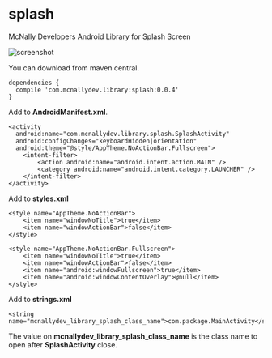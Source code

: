# splash
McNally Developers Android Library for Splash Screen

![screenshot](http://i.imgur.com/OWG9NlF.png)

You can download from maven central.

    dependencies {
      compile 'com.mcnallydev.library:splash:0.0.4'
    }

Add to **AndroidManifest.xml**.

    <activity
      android:name="com.mcnallydev.library.splash.SplashActivity"
      android:configChanges="keyboardHidden|orientation"
      android:theme="@style/AppTheme.NoActionBar.Fullscreen">
        <intent-filter>
            <action android:name="android.intent.action.MAIN" />
            <category android:name="android.intent.category.LAUNCHER" />
        </intent-filter>
    </activity>

Add to **styles.xml**

    <style name="AppTheme.NoActionBar">
        <item name="windowNoTitle">true</item>
        <item name="windowActionBar">false</item>
    </style>

    <style name="AppTheme.NoActionBar.Fullscreen">
        <item name="windowNoTitle">true</item>
        <item name="windowActionBar">false</item>
        <item name="android:windowFullscreen">true</item>
        <item name="android:windowContentOverlay">@null</item>
    </style>

Add to **strings.xml**

    <string name="mcnallydev_library_splash_class_name">com.package.MainActivity</string>

The value on **mcnallydev_library_splash_class_name** is the class name to open after **SplashActivity** close.
